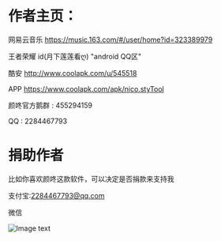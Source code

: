 # 作者主页：

网易云音乐 https://music.163.com/#/user/home?id=323389979

王者荣耀 id(月下莲莲看ღ) "android QQ区"

酷安 http://www.coolapk.com/u/545518

APP https://www.coolapk.com/apk/nico.styTool

颜咚官方鹅群 : 455294159

QQ : 2284467793

# 捐助作者

比如你喜欢颜咚这款软件，可以决定是否捐款来支持我

支付宝:2284467793@qq.com

微信

![Image text](http://m.qpic.cn/psb?/V13jc5mN1ahaeO/GO.vjuIgFafLUZ9bYKUOixEmWRkQ.B9JcrYOgimC9GE!/b/dD4BAAAAAAAA&bo=MwNmAgAAAAARB2Q!&rf=viewer_4)
